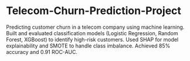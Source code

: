 # Telecom-Churn-Prediction-Project
Predicting customer churn in a telecom company using machine learning. Built and evaluated classification models (Logistic Regression, Random Forest, XGBoost) to identify high-risk customers. Used SHAP for model explainability and SMOTE to handle class imbalance. Achieved 85% accuracy and 0.91 ROC-AUC.
